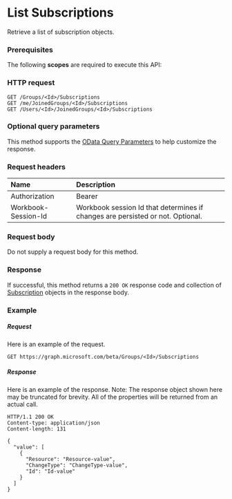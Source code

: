 # List Subscriptions

Retrieve a list of subscription objects.
### Prerequisites
The following **scopes** are required to execute this API: 
### HTTP request
<!-- { "blockType": "ignored" } -->
```http
GET /Groups/<Id>/Subscriptions
GET /me/JoinedGroups/<Id>/Subscriptions
GET /Users/<Id>/JoinedGroups/<Id>/Subscriptions
```
### Optional query parameters
This method supports the [OData Query Parameters](http://graph.microsoft.io/docs/overview/query_parameters) to help customize the response.

### Request headers
| Name      |Description|
|:----------|:----------|
| Authorization  | Bearer <code>|
| Workbook-Session-Id  | Workbook session Id that determines if changes are persisted or not. Optional.|

### Request body
Do not supply a request body for this method.
### Response
If successful, this method returns a `200 OK` response code and collection of [Subscription](../resources/subscription.md) objects in the response body.
### Example
##### Request
Here is an example of the request.
<!-- {
  "blockType": "request",
  "name": "get_subscriptions"
}-->
```http
GET https://graph.microsoft.com/beta/Groups/<Id>/Subscriptions
```
##### Response
Here is an example of the response. Note: The response object shown here may be truncated for brevity. All of the properties will be returned from an actual call.
<!-- {
  "blockType": "response",
  "truncated": true,
  "@odata.type": "microsoft.graph.Subscription",
  "isCollection": true
} -->
```http
HTTP/1.1 200 OK
Content-type: application/json
Content-length: 131

{
  "value": [
    {
      "Resource": "Resource-value",
      "ChangeType": "ChangeType-value",
      "Id": "Id-value"
    }
  ]
}
```

<!-- uuid: 8fcb5dbc-d5aa-4681-8e31-b001d5168d79
2015-10-25 14:57:30 UTC -->
<!-- {
  "type": "#page.annotation",
  "description": "List Subscriptions",
  "keywords": "",
  "section": "documentation",
  "tocPath": ""
}-->